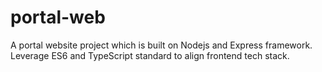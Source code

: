 # portal-web
A portal website project which is built on Nodejs and Express framework. Leverage ES6 and TypeScript standard to align frontend tech stack.

